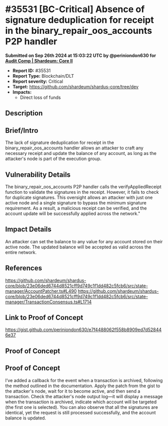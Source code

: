 # #35531 \[BC-Critical] Absence of signature deduplication for receipt in the binary\_repair\_oos\_accounts P2P handler

**Submitted on Sep 26th 2024 at 15:03:22 UTC by @periniondon630 for** [**Audit Comp | Shardeum: Core II**](https://immunefi.com/audit-competition/shardeum-core-ii-boost)

* **Report ID:** #35531
* **Report Type:** Blockchain/DLT
* **Report severity:** Critical
* **Target:** https://github.com/shardeum/shardus-core/tree/dev
* **Impacts:**
  * Direct loss of funds

## Description

## Brief/Intro

The lack of signature deduplication for receipt in the binary\_repair\_oos\_accounts handler allows an attacker to craft any necessary receipt and update the balance of any account, as long as the attacker's node is part of the execution group.

## Vulnerability Details

The binary\_repair\_oos\_accounts P2P handler calls the verifyAppliedReceipt function to validate the signatures in the receipt. However, it fails to check for duplicate signatures. This oversight allows an attacker with just one active node and a single signature to bypass the minimum signature requirement. As a result, a malicious receipt can be verified, and the account update will be successfully applied across the network."

## Impact Details

An attacker can set the balance to any value for any account stored on their active node. The updated balance will be accepted as valid across the entire network.

## References

https://github.com/shardeum/shardus-core/blob/23e06ded6744d8521cff9d749c1f1dd482c5fcb6/src/state-manager/AccountPatcher.ts#L490 https://github.com/shardeum/shardus-core/blob/23e06ded6744d8521cff9d749c1f1dd482c5fcb6/src/state-manager/TransactionConsensus.ts#L1714

## Link to Proof of Concept

https://gist.github.com/periniondon630/e7f4488062f558b8909ed7d528446e37

## Proof of Concept

## Proof of Concept

I’ve added a callback for the event when a transaction is archived, following the method outlined in the documentation. Apply the patch from the gist to the attacker's node, wait for it to become active, and then send a transaction. Check the attacker's node output log—it will display a message when the transaction is archived, indicate which account will be targeted (the first one is selected). You can also observe that all the signatures are identical, yet the request is still processed successfully, and the account balance is updated.
